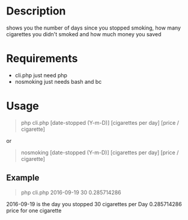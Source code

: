 Description
===========

shows you the number of days since you stopped smoking, how many cigarettes you didn't smoked and how much money you saved

Requirements
============
- cli.php just need php
- nosmoking just needs bash and bc

Usage
=====

>php cli.php [date-stopped (Y-m-D)] [cigarettes per day] [price / cigarette]

or

>nosmoking [date-stopped (Y-m-D)] [cigarettes per day] [price / cigarette]

Example
------
>php cli.php 2016-09-19 30 0.285714286
 
2016-09-19 is the day you stopped 30 cigarettes per Day 0.285714286 price for one cigarette

